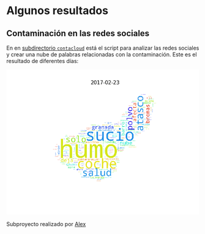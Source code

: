 # Algunos resultados

## Contaminación en las redes sociales

En en [subdirectorio `contacloud`](contacloud/) está el script para
analizar las redes sociales y crear una nube de palabras relacionadas
con la contaminación. Este es el resultado de diferentes días:

![Granada contaminada](contacloud/contaminacloud_all.gif)

Subproyecto realizado por [Alex](https://github.com/PhoenixAlx)
